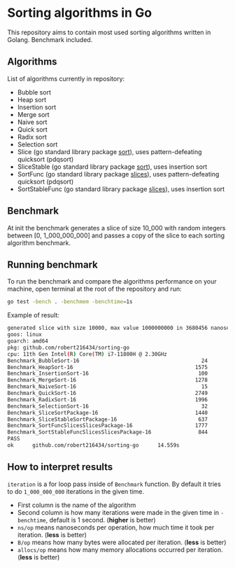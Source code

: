 # Sorting algorithms in Go

This repository aims to contain most used sorting algorithms written in Golang.
Benchmark included.

## Algorithms

List of algorithms currently in repository:

- Bubble sort
- Heap sort
- Insertion sort
- Merge sort
- Naive sort
- Quick sort
- Radix sort
- Selection sort
- Slice (go standard library package [sort](https://pkg.go.dev/sort)), uses pattern-defeating quicksort (pdqsort)
- SliceStable (go standard library package [sort](https://pkg.go.dev/sort)), uses insertion sort
- SortFunc (go standard library package [slices](https://pkg.go.dev/slices)), uses pattern-defeating quicksort (pdqsort)
- SortStableFunc (go standard library package [slices](https://pkg.go.dev/slices)), uses insertion sort

## Benchmark

At init the benchmark generates a slice of size 10_000 with random integers between [0, 1_000_000_000] and passes a copy of the slice to each sorting algorithm benchmark.

## Running benchmark

To run the benchmark and compare the algorithms performance on your machine, open terminal at the root of the repository and run:

```bash
go test -bench . -benchmem -benchtime=1s
```

Example of result:

```bash
generated slice with size 10000, max value 1000000000 in 3680456 nanoseconds / 3 milliseconds
goos: linux
goarch: amd64
pkg: github.com/robert216434/sorting-go
cpu: 11th Gen Intel(R) Core(TM) i7-11800H @ 2.30GHz
Benchmark_BubbleSort-16                                       24          47843150 ns/op           81920 B/op          1 allocs/op
Benchmark_HeapSort-16                                       1575            748924 ns/op           81920 B/op          1 allocs/op
Benchmark_InsertionSort-16                                   100          10018571 ns/op           81920 B/op          1 allocs/op
Benchmark_MergeSort-16                                      1278            890244 ns/op         1194630 B/op      10000 allocs/op
Benchmark_NaiveSort-16                                        15          70182863 ns/op           81920 B/op          1 allocs/op
Benchmark_QuickSort-16                                      2749            427977 ns/op           81920 B/op          1 allocs/op
Benchmark_RadixSort-16                                      1996            558941 ns/op          819202 B/op         10 allocs/op
Benchmark_SelectionSort-16                                    32          34003523 ns/op           81920 B/op          1 allocs/op
Benchmark_SliceSortPackage-16                               1440            797447 ns/op           81976 B/op          3 allocs/op
Benchmark_SliceStableSortPackage-16                          637           1859706 ns/op           81976 B/op          3 allocs/op
Benchmark_SortFuncSlicesSlicesPackage-16                    1777            662052 ns/op           81920 B/op          1 allocs/op
Benchmark_SortStableFuncSlicesSlicesPackage-16               844           1412044 ns/op           81920 B/op          1 allocs/op
PASS
ok      github.com/robert216434/sorting-go      14.559s
```

## How to interpret results

`iteration` is a for loop pass inside of `Benchmark` function. By default it tries to do `1_000_000_000` iterations in the given time.

- First column is the name of the algorithm
- Second column is how many iterations were made in the given time in `-benchtime`, default is 1 second. (**higher** is better)
- `ns/op` means nanoseconds per operation, how much time it took per iteration. (**less** is better)
- `B/op` means how many bytes were allocated per iteration. (**less** is better)
- `allocs/op` means how many memory allocations occurred per iteration. (**less** is better)
